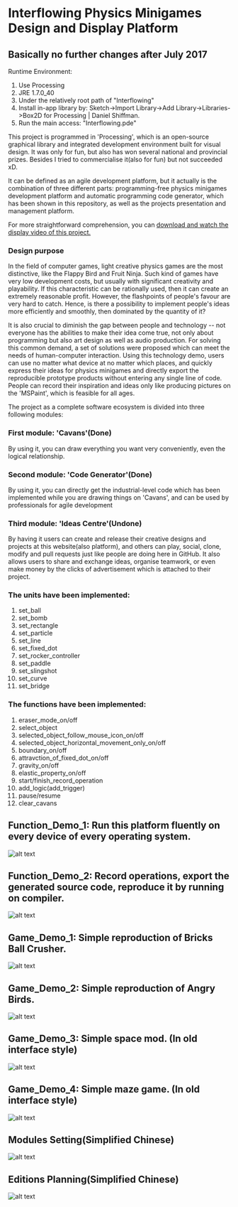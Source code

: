 # Interflowing Physics Minigames Design and Display Platform
## Basically no further changes after July 2017

Runtime Environment: 
1. Use Processing 
2. JRE 1.7.0_40 
3. Under the relatively root path of "Interflowing" 
4. Install in-app library by: Sketch->Import Library->Add Library->Libraries->Box2D for Processing | Daniel Shiffman.
5. Run the main access: "Interflowing.pde"

This project is programmed in 'Processing', which is an open-source graphical library and integrated development environment built for visual design. It was only for fun, but also has won several national and provincial prizes. Besides I tried to commercialise it(also for fun) but not succeeded xD. 

It can be defined as an agile development platform, but it actually is the combination of three different parts: programming-free physics minigames development platform and automatic programming code generator, which has been shown in this repository, as well as the projects presentation and management platform.

For more straightforward comprehension, you can [download and watch the display video of this project.](display_video.mp4)
### Design purpose
In the field of computer games, light creative physics games are the most distinctive, like the Flappy Bird and Fruit Ninja. Such kind of games have very low development costs, but usually with significant creativity and playability. If this characteristic can be rationally used, then it can create an extremely reasonable profit. However, the flashpoints of people's favour are very hard to catch. Hence, is there a possibility to implement people's ideas more efficiently and smoothly, then dominated by the quantity of it?

It is also crucial to diminish the gap between people and technology -- not everyone has the abilities to make their idea come true, not only about programming but also art design as well as audio production. For solving this common demand, a set of solutions were proposed which can meet the needs of human-computer interaction. Using this technology demo, users can use no matter what device at no matter which places, and quickly express their ideas for physics minigames and directly export the reproducible prototype products without entering any single line of code. People can record their inspiration and ideas only like producing pictures on the 'MSPaint', which is feasible for all ages.

The project as a complete software ecosystem is divided into three following modules:

### First module: 'Cavans'(Done)
By using it, you can draw everything you want very conveniently, even the logical relationship.

### Second module: 'Code Generator'(Done) 
By using it, you can directly get the industrial-level code which has been implemented while you are drawing things on 'Cavans', and can be used by professionals for agile development

### Third module: 'Ideas Centre'(Undone)
By having it users can create and release their creative designs and projects at this website(also platform), and others can play, social, clone, modify and pull requests just like people are doing here in GitHub. It also allows users to share and exchange ideas, organise teamwork, or even make money by the clicks of advertisement which is attached to their project.

### The units have been implemented:

1. set_ball
2. set_bomb
3. set_rectangle
4. set_particle
5. set_line
6. set_fixed_dot
7. set_rocker_controller
8. set_paddle
9. set_slingshot
10. set_curve
11. set_bridge

### The functions have been implemented:

1. eraser_mode_on/off 
2. select_object
3. selected_object_follow_mouse_icon_on/off
4. selected_object_horizontal_movement_only_on/off
5. boundary_on/off
6. attravction_of_fixed_dot_on/off
7. gravity_on/off
8. elastic_property_on/off
9. start/finish_record_operation
10. add_logic(add_trigger)
11. pause/resume
12. clear_cavans

## Function_Demo_1: Run this platform fluently on every device of every operating system.
![alt text](https://github.com/SylvanLiu/PhysicsMinigamesDesignPlatform/blob/master/Display/Cross_platform.gif)

## Function_Demo_2: Record operations, export the generated source code, reproduce it by running on compiler. 
![alt text](https://github.com/SylvanLiu/PhysicsMinigamesDesignPlatform/blob/master/Display/Code_generator.gif)

## Game_Demo_1: Simple reproduction of Bricks Ball Crusher.
![alt text](https://github.com/SylvanLiu/PhysicsMinigamesDesignPlatform/blob/master/Display/game_demo_1.gif)

## Game_Demo_2: Simple reproduction of Angry Birds.
![alt text](https://github.com/SylvanLiu/PhysicsMinigamesDesignPlatform/blob/master/Display/game_demo_4.gif)

## Game_Demo_3: Simple space mod. (In old interface style)
![alt text](https://github.com/SylvanLiu/PhysicsMinigamesDesignPlatform/blob/master/Display/game_demo_5.gif)

## Game_Demo_4: Simple maze game. (In old interface style)
![alt text](https://github.com/SylvanLiu/PhysicsMinigamesDesignPlatform/blob/master/Display/game_demo_3.gif)

## Modules Setting(Simplified Chinese)
![alt text](https://github.com/SylvanLiu/PhysicsMinigamesDesignPlatform/blob/master/Display/P3.png)

## Editions Planning(Simplified Chinese)
![alt text](https://github.com/SylvanLiu/PhysicsMinigamesDesignPlatform/blob/master/Display/P4.png)
